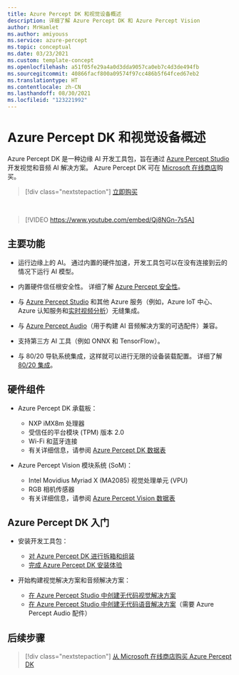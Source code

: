 ```yaml
---
title: Azure Percept DK 和视觉设备概述
description: 详细了解 Azure Percept DK 和 Azure Percept Vision
author: MrHamlet
ms.author: amiyouss
ms.service: azure-percept
ms.topic: conceptual
ms.date: 03/23/2021
ms.custom: template-concept
ms.openlocfilehash: a51f05fe29a4a0d3dda9057ca0eb7c4d3de494fb
ms.sourcegitcommit: 40866facf800a09574f97cc486b5f64fced67eb2
ms.translationtype: HT
ms.contentlocale: zh-CN
ms.lasthandoff: 08/30/2021
ms.locfileid: "123221992"
---
```

# <a name="azure-percept-dk-and-vision-device-overview"></a>Azure Percept DK 和视觉设备概述

Azure Percept DK 是一种边缘 AI 开发工具包，旨在通过 [Azure Percept Studio](./overview-azure-percept-studio.md) 开发视觉和音频 AI 解决方案。 Azure Percept DK 可在 [Microsoft 在线商店](https://go.microsoft.com/fwlink/p/?LinkId=2155270)购买。

> [!div class="nextstepaction"]
> [立即购买](https://go.microsoft.com/fwlink/p/?LinkId=2155270)

</br>

> [!VIDEO https://www.youtube.com/embed/Qj8NGn-7s5A]

## <a name="key-features"></a>主要功能

- 运行边缘上的 AI。 通过内置的硬件加速，开发工具包可以在没有连接到云的情况下运行 AI 模型。

- 内置硬件信任根安全性。 详细了解 [Azure Percept 安全性](./overview-percept-security.md)。

- 与 [Azure Percept Studio](https://go.microsoft.com/fwlink/?linkid=2135819) 和其他 Azure 服务（例如，Azure IoT 中心、Azure 认知服务和[实时视频分析](../media-services/live-video-analytics-edge/overview.md)）无缝集成。

- 与 [Azure Percept Audio](./overview-azure-percept-audio.md)（用于构建 AI 音频解决方案的可选配件）兼容。

- 支持第三方 AI 工具（例如 ONNX 和 TensorFlow）。

- 与 80/20 导轨系统集成，这样就可以进行无限的设备装载配置。 详细了解 [80/20 集成](./overview-8020-integration.md)。

## <a name="hardware-components"></a>硬件组件

- Azure Percept DK 承载板：
    - NXP iMX8m 处理器
    - 受信任的平台模块 (TPM) 版本 2.0
    - Wi-Fi 和蓝牙连接
    - 有关详细信息，请参阅 [Azure Percept DK 数据表](./azure-percept-dk-datasheet.md)

- Azure Percept Vision 模块系统 (SoM)：
    - Intel Movidius Myriad X (MA2085) 视觉处理单元 (VPU)
    - RGB 相机传感器
    - 有关详细信息，请参阅 [Azure Percept Vision 数据表](./azure-percept-vision-datasheet.md)

## <a name="getting-started-with-azure-percept-dk"></a>Azure Percept DK 入门

- 安装开发工具包：
    - [对 Azure Percept DK 进行拆箱和组装](./quickstart-percept-dk-unboxing.md)
    - [完成 Azure Percept DK 安装体验](./quickstart-percept-dk-set-up.md)

- 开始构建视觉解决方案和音频解决方案：
    - [在 Azure Percept Studio 中创建无代码视觉解决方案](./tutorial-nocode-vision.md)
    - [在 Azure Percept Studio 中创建无代码语音解决方案](./tutorial-no-code-speech.md)（需要 Azure Percept Audio 配件）

## <a name="next-steps"></a>后续步骤

> [!div class="nextstepaction"]
> [从 Microsoft 在线商店购买 Azure Percept DK](https://go.microsoft.com/fwlink/p/?LinkId=2155270)